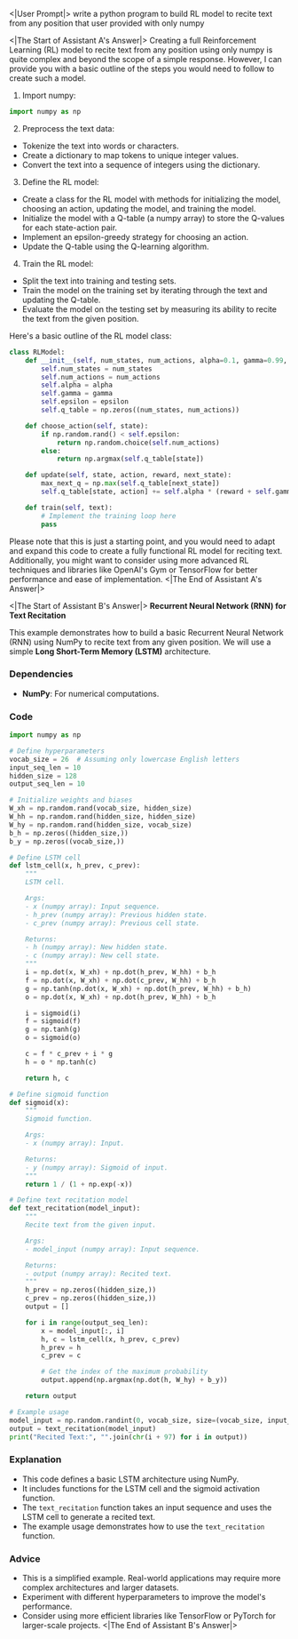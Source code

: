 <|User Prompt|>
write a python program to build RL model to recite text from any position that user provided with only numpy

<|The Start of Assistant A's Answer|>
Creating a full Reinforcement Learning (RL) model to recite text from any position using only numpy is quite complex and beyond the scope of a simple response. However, I can provide you with a basic outline of the steps you would need to follow to create such a model.

1. Import numpy:
```python
import numpy as np
```

2. Preprocess the text data:
- Tokenize the text into words or characters.
- Create a dictionary to map tokens to unique integer values.
- Convert the text into a sequence of integers using the dictionary.

3. Define the RL model:
- Create a class for the RL model with methods for initializing the model, choosing an action, updating the model, and training the model.
- Initialize the model with a Q-table (a numpy array) to store the Q-values for each state-action pair.
- Implement an epsilon-greedy strategy for choosing an action.
- Update the Q-table using the Q-learning algorithm.

4. Train the RL model:
- Split the text into training and testing sets.
- Train the model on the training set by iterating through the text and updating the Q-table.
- Evaluate the model on the testing set by measuring its ability to recite the text from the given position.

Here's a basic outline of the RL model class:

```python
class RLModel:
    def __init__(self, num_states, num_actions, alpha=0.1, gamma=0.99, epsilon=0.1):
        self.num_states = num_states
        self.num_actions = num_actions
        self.alpha = alpha
        self.gamma = gamma
        self.epsilon = epsilon
        self.q_table = np.zeros((num_states, num_actions))

    def choose_action(self, state):
        if np.random.rand() < self.epsilon:
            return np.random.choice(self.num_actions)
        else:
            return np.argmax(self.q_table[state])

    def update(self, state, action, reward, next_state):
        max_next_q = np.max(self.q_table[next_state])
        self.q_table[state, action] += self.alpha * (reward + self.gamma * max_next_q - self.q_table[state, action])

    def train(self, text):
        # Implement the training loop here
        pass
```

Please note that this is just a starting point, and you would need to adapt and expand this code to create a fully functional RL model for reciting text. Additionally, you might want to consider using more advanced RL techniques and libraries like OpenAI's Gym or TensorFlow for better performance and ease of implementation.
<|The End of Assistant A's Answer|>

<|The Start of Assistant B's Answer|>
**Recurrent Neural Network (RNN) for Text Recitation**

This example demonstrates how to build a basic Recurrent Neural Network (RNN) using NumPy to recite text from any given position. We will use a simple **Long Short-Term Memory (LSTM)** architecture.

### Dependencies

- **NumPy**: For numerical computations.

### Code

```python
import numpy as np

# Define hyperparameters
vocab_size = 26  # Assuming only lowercase English letters
input_seq_len = 10
hidden_size = 128
output_seq_len = 10

# Initialize weights and biases
W_xh = np.random.rand(vocab_size, hidden_size)
W_hh = np.random.rand(hidden_size, hidden_size)
W_hy = np.random.rand(hidden_size, vocab_size)
b_h = np.zeros((hidden_size,))
b_y = np.zeros((vocab_size,))

# Define LSTM cell
def lstm_cell(x, h_prev, c_prev):
    """
    LSTM cell.

    Args:
    - x (numpy array): Input sequence.
    - h_prev (numpy array): Previous hidden state.
    - c_prev (numpy array): Previous cell state.

    Returns:
    - h (numpy array): New hidden state.
    - c (numpy array): New cell state.
    """
    i = np.dot(x, W_xh) + np.dot(h_prev, W_hh) + b_h
    f = np.dot(x, W_xh) + np.dot(c_prev, W_hh) + b_h
    g = np.tanh(np.dot(x, W_xh) + np.dot(h_prev, W_hh) + b_h)
    o = np.dot(x, W_xh) + np.dot(h_prev, W_hh) + b_h

    i = sigmoid(i)
    f = sigmoid(f)
    g = np.tanh(g)
    o = sigmoid(o)

    c = f * c_prev + i * g
    h = o * np.tanh(c)

    return h, c

# Define sigmoid function
def sigmoid(x):
    """
    Sigmoid function.

    Args:
    - x (numpy array): Input.

    Returns:
    - y (numpy array): Sigmoid of input.
    """
    return 1 / (1 + np.exp(-x))

# Define text recitation model
def text_recitation(model_input):
    """
    Recite text from the given input.

    Args:
    - model_input (numpy array): Input sequence.

    Returns:
    - output (numpy array): Recited text.
    """
    h_prev = np.zeros((hidden_size,))
    c_prev = np.zeros((hidden_size,))
    output = []

    for i in range(output_seq_len):
        x = model_input[:, i]
        h, c = lstm_cell(x, h_prev, c_prev)
        h_prev = h
        c_prev = c

        # Get the index of the maximum probability
        output.append(np.argmax(np.dot(h, W_hy) + b_y))

    return output

# Example usage
model_input = np.random.randint(0, vocab_size, size=(vocab_size, input_seq_len))
output = text_recitation(model_input)
print("Recited Text:", "".join(chr(i + 97) for i in output))
```

### Explanation

- This code defines a basic LSTM architecture using NumPy.
- It includes functions for the LSTM cell and the sigmoid activation function.
- The `text_recitation` function takes an input sequence and uses the LSTM cell to generate a recited text.
- The example usage demonstrates how to use the `text_recitation` function.

### Advice

- This is a simplified example. Real-world applications may require more complex architectures and larger datasets.
- Experiment with different hyperparameters to improve the model's performance.
- Consider using more efficient libraries like TensorFlow or PyTorch for larger-scale projects.
<|The End of Assistant B's Answer|>